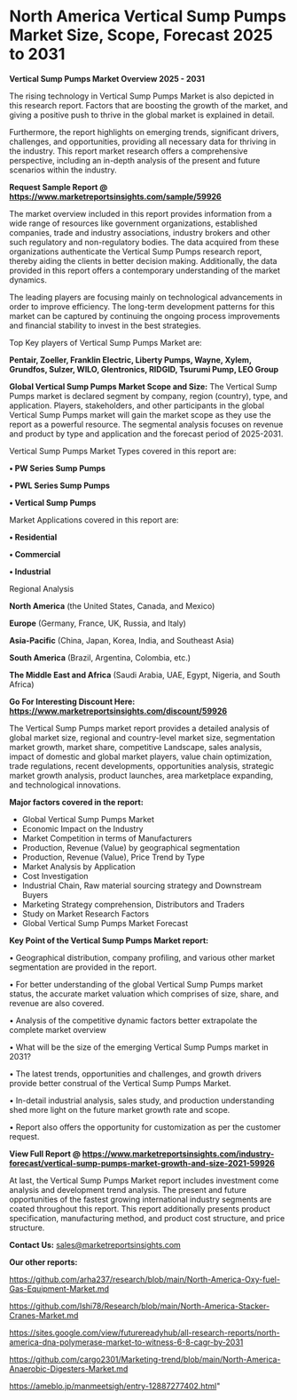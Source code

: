 # North America Vertical Sump Pumps Market Size, Scope, Forecast 2025 to 2031

<Strong> Vertical Sump Pumps Market Overview 2025 - 2031</strong>

The rising technology in Vertical Sump Pumps Market is also depicted in this research report. Factors that are boosting the growth of the market, and giving a positive push to thrive in the global market is explained in detail.

Furthermore, the report highlights on emerging trends, significant drivers, challenges, and opportunities, providing all necessary data for thriving in the industry. This report market research offers a comprehensive perspective, including an in-depth analysis of the present and future scenarios within the industry.

<strong>Request Sample Report @ <a href=https://www.marketreportsinsights.com/sample/59926>https://www.marketreportsinsights.com/sample/59926</a></strong>

The market overview included in this report provides information from a wide range of resources like government organizations, established companies, trade and industry associations, industry brokers and other such regulatory and non-regulatory bodies. The data acquired from these organizations authenticate the Vertical Sump Pumps research report, thereby aiding the clients in better decision making. Additionally, the data provided in this report offers a contemporary understanding of the market dynamics.

The leading players are focusing mainly on technological advancements in order to improve efficiency. The long-term development patterns for this market can be captured by continuing the ongoing process improvements and financial stability to invest in the best strategies.

Top Key players of Vertical Sump Pumps Market are:

<strong>Pentair, Zoeller, Franklin Electric, Liberty Pumps, Wayne, Xylem, Grundfos, Sulzer, WILO, Glentronics, RIDGID, Tsurumi Pump, LEO Group</strong>

<strong><b>Global Vertical Sump Pumps Market Scope and Size:</b></strong>
The Vertical Sump Pumps market is declared segment by company, region (country), type, and application. Players, stakeholders, and other participants in the global Vertical Sump Pumps market will gain the market scope as they use the report as a powerful resource. The segmental analysis focuses on revenue and product by type and application and the forecast period of 2025-2031.

Vertical Sump Pumps Market Types covered in this report are:

<strong>• PW Series Sump Pumps

• PWL Series Sump Pumps

• Vertical Sump Pumps</strong>

Market Applications covered in this report are:

<strong>• Residential

• Commercial

• Industrial</strong> 

Regional Analysis

<strong>North America</strong> (the United States, Canada, and Mexico)

<strong>Europe</strong> (Germany, France, UK, Russia, and Italy)

<strong>Asia-Pacific</strong> (China, Japan, Korea, India, and Southeast Asia)

<strong>South America</strong> (Brazil, Argentina, Colombia, etc.)

<strong>The Middle East and Africa</strong> (Saudi Arabia, UAE, Egypt, Nigeria, and South Africa)

<strong>Go For Interesting Discount Here: <a href=https://www.marketreportsinsights.com/discount/59926>https://www.marketreportsinsights.com/discount/59926</a></strong>

The Vertical Sump Pumps market report provides a detailed analysis of global market size, regional and country-level market size, segmentation market growth, market share, competitive Landscape, sales analysis, impact of domestic and global market players, value chain optimization, trade regulations, recent developments, opportunities analysis, strategic market growth analysis, product launches, area marketplace expanding, and technological innovations.

<strong><b>Major factors covered in the report:</b></strong>
<ul>
  <li>Global Vertical Sump Pumps Market </li>
  <li>Economic Impact on the Industry</li>
  <li>Market Competition in terms of Manufacturers</li>
  <li>Production, Revenue (Value) by geographical segmentation</li>
  <li>Production, Revenue (Value), Price Trend by Type</li>
  <li>Market Analysis by Application</li>
  <li>Cost Investigation</li>
  <li>Industrial Chain, Raw material sourcing strategy and Downstream Buyers</li>
  <li>Marketing Strategy comprehension, Distributors and Traders</li>
  <li>Study on Market Research Factors</li>
  <li>Global Vertical Sump Pumps Market Forecast</li>
</ul>

<strong><b>Key Point of the Vertical Sump Pumps Market report:</b></strong>

• Geographical distribution, company profiling, and various other market segmentation are provided in the report.

• For better understanding of the global Vertical Sump Pumps market status, the accurate market valuation which comprises of size, share, and revenue are also covered.

• Analysis of the competitive dynamic factors better extrapolate the complete market overview

• What will be the size of the emerging Vertical Sump Pumps market in 2031?

• The latest trends, opportunities and challenges, and growth drivers provide better construal of the Vertical Sump Pumps Market.

• In-detail industrial analysis, sales study, and production understanding shed more light on the future market growth rate and scope.

• Report also offers the opportunity for customization as per the customer request.

<strong><b>View Full Report @ <a href=https://www.marketreportsinsights.com/industry-forecast/vertical-sump-pumps-market-growth-and-size-2021-59926>https://www.marketreportsinsights.com/industry-forecast/vertical-sump-pumps-market-growth-and-size-2021-59926</a></b></strong>


At last, the Vertical Sump Pumps Market report includes investment come analysis and development trend analysis. The present and future opportunities of the fastest growing international industry segments are coated throughout this report. This report additionally presents product specification, manufacturing method, and product cost structure, and price structure.

<strong>Contact Us:</strong>
sales@marketreportsinsights.com

<strong>Our other reports:</strong>

<a href=https://github.com/arha237/research/blob/main/North-America-Oxy-fuel-Gas-Equipment-Market.md>https://github.com/arha237/research/blob/main/North-America-Oxy-fuel-Gas-Equipment-Market.md</a>

<a href=https://github.com/Ishi78/Research/blob/main/North-America-Stacker-Cranes-Market.md>https://github.com/Ishi78/Research/blob/main/North-America-Stacker-Cranes-Market.md</a>

<a href=https://sites.google.com/view/futurereadyhub/all-research-reports/north-america-dna-polymerase-market-to-witness-6-8-cagr-by-2031>https://sites.google.com/view/futurereadyhub/all-research-reports/north-america-dna-polymerase-market-to-witness-6-8-cagr-by-2031</a>

<a href=https://github.com/cargo2301/Marketing-trend/blob/main/North-America-Anaerobic-Digesters-Market.md>https://github.com/cargo2301/Marketing-trend/blob/main/North-America-Anaerobic-Digesters-Market.md</a>

<a href=https://ameblo.jp/manmeetsigh/entry-12887277402.html>https://ameblo.jp/manmeetsigh/entry-12887277402.html</a>"
